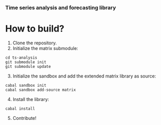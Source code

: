 ### Time series analysis and forecasting library

# How to build?
1. Clone the repository.
2. Initialize the matrix submodule:
```
cd ts-analysis
git submodule init
git submodule update
```
3. Initialize the sandbox and add the extended matrix library as source:
```
cabal sandbox init
cabal sandbox add-source matrix
```
4. Install the library:
```
cabal install
```
5. Contribute!
